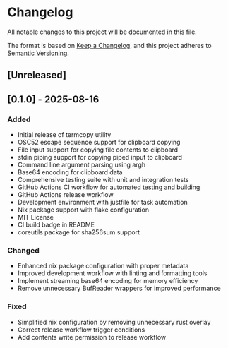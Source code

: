 # Changelog

All notable changes to this project will be documented in this file.

The format is based on [Keep a Changelog](https://keepachangelog.com/en/1.0.0/),
and this project adheres to [Semantic Versioning](https://semver.org/spec/v2.0.0.html).

## [Unreleased]

## [0.1.0] - 2025-08-16

### Added
- Initial release of termcopy utility
- OSC52 escape sequence support for clipboard copying
- File input support for copying file contents to clipboard
- stdin piping support for copying piped input to clipboard
- Command line argument parsing using argh
- Base64 encoding for clipboard data
- Comprehensive testing suite with unit and integration tests
- GitHub Actions CI workflow for automated testing and building
- GitHub Actions release workflow
- Development environment with justfile for task automation
- Nix package support with flake configuration
- MIT License
- CI build badge in README
- coreutils package for sha256sum support

### Changed
- Enhanced nix package configuration with proper metadata
- Improved development workflow with linting and formatting tools
- Implement streaming base64 encoding for memory efficiency
- Remove unnecessary BufReader wrappers for improved performance

### Fixed
- Simplified nix configuration by removing unnecessary rust overlay
- Correct release workflow trigger conditions
- Add contents write permission to release workflow
